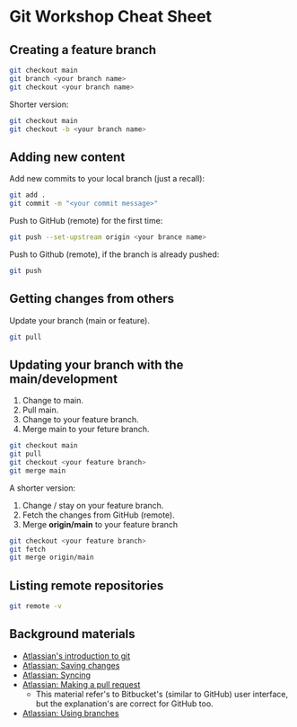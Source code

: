 # Git Workshop Cheat Sheet

## Creating a feature branch

```sh
git checkout main
git branch <your branch name>
git checkout <your branch name>

```

Shorter version:

```sh
git checkout main
git checkout -b <your branch name>
```

## Adding new content

Add new commits to your local branch (just a recall): 

 ```sh
git add .
git commit -m "<your commit message>"
```

Push to GitHub (remote) for the first time:

```sh
git push --set-upstream origin <your brance name>
```

Push to Github (remote), if the branch is already pushed:

```sh
git push
```

## Getting changes from others

Update your branch (main or feature).

```sh
git pull
```

## Updating your branch with the main/development

1. Change to main.
2. Pull main.
3. Change to your feature branch.
4. Merge main to your feture branch.

```sh
git checkout main
git pull
git checkout <your feature branch>
git merge main
```

A shorter version:

1. Change / stay on your feature branch.
2. Fetch the changes from GitHub (remote).
3. Merge **origin/main** to your feature branch

```sh
git checkout <your feature branch>
git fetch
git merge origin/main
```

## Listing remote repositories

```sh
git remote -v
```

## Background materials

- [Atlassian's introduction to git](https://www.atlassian.com/git/tutorials/what-is-version-control)
- [Atlassian: Saving changes](https://www.atlassian.com/git/tutorials/saving-changes)
- [Atlassian: Syncing](https://www.atlassian.com/git/tutorials/syncing)
- [Atlassian: Making a pull request](https://www.atlassian.com/git/tutorials/making-a-pull-request)
  - This material refer's to Bitbucket's (similar to GitHub) user interface, but the explanation's are correct for GitHub too.
- [Atlassian: Using branches](https://www.atlassian.com/git/tutorials/using-branches)